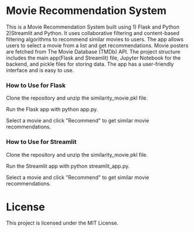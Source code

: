 # Movie Recommendation System
This is a Movie Recommendation System built using 1) Flask and Python 2)Streamlit and Python. It uses collaborative filtering and content-based filtering algorithms to recommend similar movies to users. The app allows users to select a movie from a list and get recommendations. Movie posters are fetched from The Movie Database (TMDb) API. The project structure includes the main app(Flask and Streamlit) file, Jupyter Notebook for the backend, and pickle files for storing data. The app has a user-friendly interface and is easy to use.

### How to Use for Flask
Clone the repository and unzip the similarity_movie.pkl file.

Run the Flask app with python app.py.

Select a movie and click "Recommend" to get similar movie recommendations.

### How to Use for Streamlit
Clone the repository and unzip the similarity_movie.pkl file.

Run the Streamlit app with python streamlit_app.py.

Select a movie and click "Recommend" to get similar movie recommendations.

# License
This project is licensed under the MIT License.
